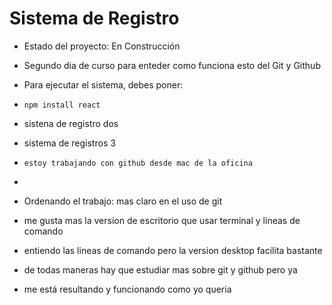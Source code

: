 <h1> Sistema de Registro </h1>

- Estado del proyecto: En Construcción

- Segundo dia de curso para enteder como funciona esto del Git y Github

- Para ejecutar el sistema, debes poner:

- ``` npm install react ``` 
- sistena de registro dos
- sistema de registros 3
- ``` estoy trabajando con github desde mac de la oficina ```
- 
- Ordenando el trabajo: mas claro en el uso de git 
- me gusta mas la version de escritorio que usar terminal y lineas de comando
- entiendo las lineas de comando pero la version desktop facilita bastante
- de todas maneras hay que estudiar mas sobre git y github pero ya 
- me está resultando y funcionando como yo queria 
